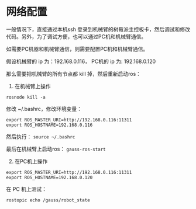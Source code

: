 # 网络配置

一般情况下，直接通过本机ssh 登录到机械臂的树莓派主控板卡，然后调试和修改代码。另外，为了调试方便，也可以通过PC机和机械臂通信。

如需要PC机器和机械臂通信，则需要配置PC机和机械臂通信。

假设机械臂的 ip 为：192.168.0.116， PC机的 ip 为: 192.168.0.120

那么需要把机械臂的所有节点都 kill 掉，然后重新启动ros：

1. 在机械臂上操作

`rosnode kill -a`

修改 ~/.bashrc，修改环境变量：

```
export ROS_MASTER_URI=http://192.168.0.116:11311
export ROS_HOSTNAME=192.168.0.116
```
然后执行： `source ~/.bashrc`

最后在机械臂上启动ros： `gauss-ros-start`

2. 在PC机上操作

```
export ROS_MASTER_URI=http://192.168.0.116:11311
export ROS_HOSTNAME=192.168.0.120
```

在 PC 机上测试：
```
rostopic echo /gauss/robot_state
```
